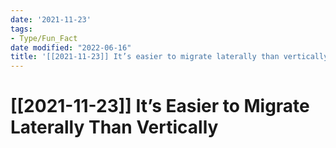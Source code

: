 ```yaml
---
date: '2021-11-23'
tags:
- Type/Fun_Fact
date modified: "2022-06-16"
title: '[[2021-11-23]] It’s easier to migrate laterally than vertically'
---
```


# [[2021-11-23]] It’s Easier to Migrate Laterally Than Vertically
